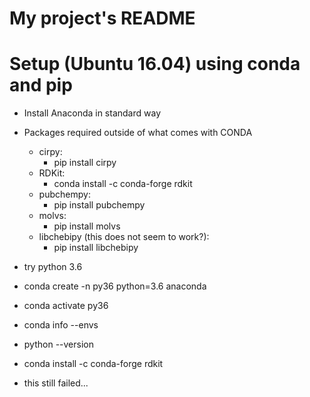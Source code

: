 # My project's README


# Setup (Ubuntu 16.04) using conda and pip
- Install Anaconda in standard way
- Packages required outside of what comes with CONDA
    - cirpy:
        - pip install cirpy
    - RDKit:
        - conda install -c conda-forge rdkit
    - pubchempy:
        - pip install pubchempy
    - molvs:
        - pip install molvs
    - libchebipy (this does not seem to work?):
        - pip install libchebipy


- try python 3.6
 - conda create -n py36 python=3.6 anaconda
 - conda activate py36
 - conda info --envs
 - python --version
 - conda install -c conda-forge rdkit
 - this still failed...
